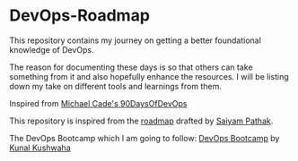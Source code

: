 # DevOps-Roadmap

This repository contains my journey on getting a better foundational knowledge of DevOps.

The reason for documenting these days is so that others can take something from it and also hopefully enhance the resources. I will be listing down my take on different tools and learnings from them. 

Inspired from [Michael Cade's 90DaysOfDevOps](https://github.com/MichaelCade/90DaysOfDevOps)

This repository is inspired from the [roadmap](https://github.com/saiyam1814/DevOpsRoadmap2022/blob/main/DevOps%20roadmap%202022.pdf) drafted by [Saiyam Pathak](https://github.com/saiyam1814).

The DevOps Bootcamp which I am going to follow: [DevOps Bootcamp](https://youtube.com/playlist?list=PL9gnSGHSqcnoqBXdMwUTRod4Gi3eac2Ak) by [Kunal Kushwaha](https://github.com/kunal-kushwaha)
